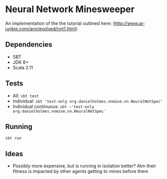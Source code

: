 # Neural Network Minesweeper

An implementation of the the tutorial outlined here: (http://www.ai-junkie.com/ann/evolved/nnt1.html)


## Dependencies

 - SBT
 - JDK 8+
 - Scala 2.11


## Tests

 - All: `sbt test`
 - Individual: `sbt 'test-only org.danielholmes.nnmine.nn.NeuralNetSpec'`
 - Individual continuous: `sbt ~'test-only org.danielholmes.nnmine.nn.NeuralNetSpec'`


## Running

`sbt run`


## Ideas
 
 - Possibly more expensive, but is running in isolation better? Atm their fitness is impacted by other agents getting to 
   mines before them